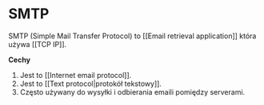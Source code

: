 # SMTP
SMTP (Simple Mail Transfer Protocol) to [[Email retrieval application]] która używa [[TCP IP]]. 

**Cechy**
1. Jest to [[Internet email protocol]].
2. Jest to [[Text protocol|protokół tekstowy]].
3. Często używany do wysyłki i odbierania emaili pomiędzy serverami.